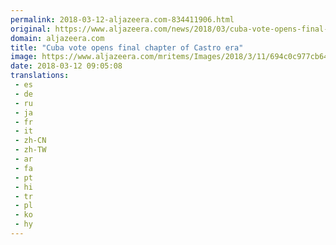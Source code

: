 ```yaml
---
permalink: 2018-03-12-aljazeera.com-834411906.html
original: https://www.aljazeera.com/news/2018/03/cuba-vote-opens-final-chapter-castro-era-180311190234144.html
domain: aljazeera.com
title: "Cuba vote opens final chapter of Castro era"
image: https://www.aljazeera.com/mritems/Images/2018/3/11/694c0c977cb6498d9b48edb50a257e93_18.jpg
date: 2018-03-12 09:05:08
translations: 
 - es
 - de
 - ru
 - ja
 - fr
 - it
 - zh-CN
 - zh-TW
 - ar
 - fa
 - pt
 - hi
 - tr
 - pl
 - ko
 - hy
---
```


